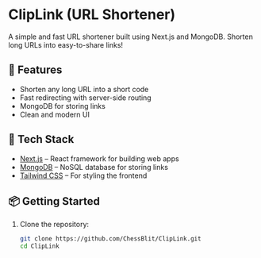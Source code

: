 # ClipLink (URL Shortener)

A simple and fast URL shortener built using Next.js and MongoDB. Shorten long URLs into easy-to-share links!

## 🚀 Features

- Shorten any long URL into a short code
- Fast redirecting with server-side routing
- MongoDB for storing links
- Clean and modern UI

## 🔧 Tech Stack

- [Next.js](https://nextjs.org/) – React framework for building web apps
- [MongoDB](https://www.mongodb.com/) – NoSQL database for storing links
- [Tailwind CSS](https://tailwindcss.com/) – For styling the frontend

## 📦 Getting Started

1. Clone the repository:

   ```bash
   git clone https://github.com/ChessBlit/ClipLink.git
   cd ClipLink
